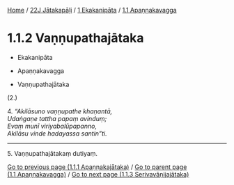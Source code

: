 
[Home](/) / [22J Jātakapāḷi](../...md) / [1 Ekakanipāta](...md) / [1.1 Apaṇṇakavagga](../22J/1/1.1.md)

# 1.1.2 Vaṇṇupathajātaka

* Ekakanipāta

* Apaṇṇakavagga

* Vaṇṇupathajātaka

(2.)

4\. _“Akilāsuno vaṇṇupathe khaṇantā,_  
_Udaṅgaṇe tattha papaṃ avinduṃ;_  
_Evaṃ munī viriyabalūpapanno,_  
_Akilāsu vinde hadayassa santin”ti._  


---

5\. Vaṇṇupathajātakaṃ dutiyaṃ.



[Go to previous page (1.1.1 Apaṇṇakajātaka)](1.1.1.md) / [Go to parent page (1.1 Apaṇṇakavagga)](../22J/1/1.1.md) / [Go to next page (1.1.3 Serivavāṇijajātaka)](1.1.3.md)


